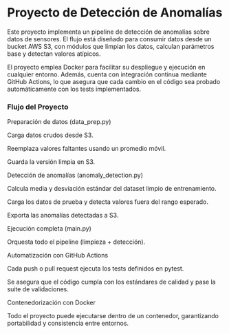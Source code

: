# Proyecto de Detección de Anomalías

Este proyecto implementa un pipeline de detección de anomalías sobre datos de sensores. El flujo está diseñado para consumir datos desde un bucket AWS S3, con módulos que limpian los datos, calculan parámetros base y detectan valores atípicos.

El proyecto emplea Docker para facilitar su despliegue y ejecución en cualquier entorno. Además, cuenta con integración continua mediante GitHub Actions, lo que asegura que cada cambio en el código sea probado automáticamente con los tests implementados.

### Flujo del Proyecto

Preparación de datos (data_prep.py)

Carga datos crudos desde S3.

Reemplaza valores faltantes usando un promedio móvil.

Guarda la versión limpia en S3.

Detección de anomalías (anomaly_detection.py)

Calcula media y desviación estándar del dataset limpio de entrenamiento.

Carga los datos de prueba y detecta valores fuera del rango esperado.

Exporta las anomalías detectadas a S3.

Ejecución completa (main.py)

Orquesta todo el pipeline (limpieza + detección).

Automatización con GitHub Actions

Cada push o pull request ejecuta los tests definidos en pytest.

Se asegura que el código cumpla con los estándares de calidad y pase la suite de validaciones.

Contenedorización con Docker

Todo el proyecto puede ejecutarse dentro de un contenedor, garantizando portabilidad y consistencia entre entornos.
